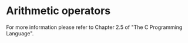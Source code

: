 # Arithmetic operators

For more information please refer to Chapter 2.5 of "The C Programming Language".
